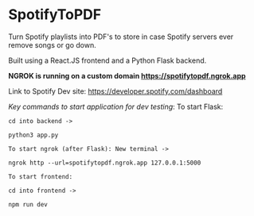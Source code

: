 # SpotifyToPDF
Turn Spotify playlists into PDF's to store in case Spotify servers ever remove songs or go down.

Built using a React.JS frontend and a Python Flask backend.

**NGROK is running on a custom domain https://spotifytopdf.ngrok.app**

Link to Spotify Dev site: https://developer.spotify.com/dashboard

*Key commands to start application for dev testing*:
    To start Flask: 
    
    cd into backend -> 
    
    python3 app.py

    To start ngrok (after Flask): New terminal -> 
    
    ngrok http --url=spotifytopdf.ngrok.app 127.0.0.1:5000

    To start frontend:

    cd into frontend ->

    npm run dev
